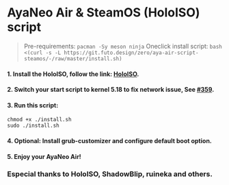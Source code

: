# AyaNeo Air & SteamOS (HoloISO) script

> Pre-requirements: `pacman -Sy meson ninja`
> Oneclick install script: `bash <(curl -s -L https://git.futo.design/zero/aya-air-script-steamos/-/raw/master/install.sh)`

#### 1. Install the HoloISO, follow the link: [HoloISO](https://github.com/theVakhovskeIsTaken/holoiso).

#### 2. Switch your start script to kernel 5.18 to fix network issue, See [#359](https://github.com/theVakhovskeIsTaken/holoiso/issues/359).

#### 3. Run this script:
```
chmod +x ./install.sh
sudo ./install.sh
```

#### 4. Optional: Install grub-customizer and configure default boot option.

#### 5. Enjoy your AyaNeo Air!

### Especial thanks to HoloISO, ShadowBlip, ruineka and others.
